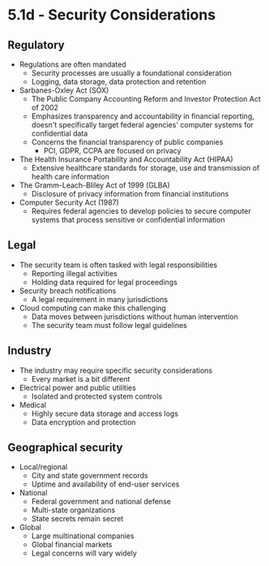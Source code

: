 # 5.1d - Security Considerations
## Regulatory
- Regulations are often mandated
	- Security processes are usually a foundational consideration
	- Logging, data storage, data protection and retention
- Sarbanes-Oxley Act (SOX)
	- The Public Company Accounting Reform and Investor Protection Act of 2002
	- Emphasizes transparency and accountability in financial reporting, doesn't specifically target federal agencies' computer systems for confidential data
	- Concerns the financial transparency of public companies
		- PCI, GDPR, CCPA are focused on privacy
- The Health Insurance Portability and Accountability Act (HIPAA)
	- Extensive healthcare standards for storage, use and transmission of health care information
- The Gramm-Leach-Bliley Act of 1999 (GLBA)
	- Disclosure of privacy information from financial institutions
- Computer Security Act (1987)
	- Requires federal agencies to develop policies to secure computer systems that process sensitive or confidential information
## Legal
- The security team is often tasked with legal responsibilities
	- Reporting illegal activities
	- Holding data required for legal proceedings
- Security breach notifications
	- A legal requirement in many jurisdictions
- Cloud computing can make this challenging
	- Data moves between jurisdictions without human intervention
	- The security team must follow legal guidelines
## Industry
- The industry may require specific security considerations
	- Every market is a bit different
- Electrical power and public utilities
	- Isolated and protected system controls
- Medical
	- Highly secure data storage and access logs
	- Data encryption and protection
## Geographical security
- Local/regional
	- City and state government records
	- Uptime and availability of end-user services
- National
	- Federal government and national defense
	- Multi-state organizations
	- State secrets remain secret
- Global
	- Large multinational companies
	- Global financial markets
	- Legal concerns will vary widely